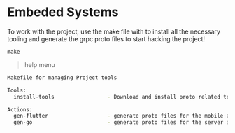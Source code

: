 # Embeded Systems

To work with the project, use the make file with to install all the necessary tooling and generate the grpc proto files to start hacking the project!

```make
make
```

> help menu
```sh
Makefile for managing Project tools

Tools:
  install-tools                 - Download and install proto related tools

Actions:
  gen-flutter                   - generate proto files for the mobile application
  gen-go                        - generate proto files for the server application
```

